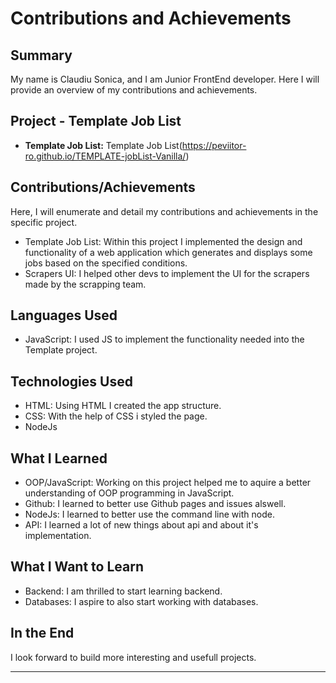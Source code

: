 # Contributions and Achievements

## Summary

My name is Claudiu Sonica, and I am Junior FrontEnd developer. Here I will provide an overview of my contributions and achievements.

## Project - Template Job List

- **Template Job List:** Template Job List(https://peviitor-ro.github.io/TEMPLATE-jobList-Vanilla/)

## Contributions/Achievements

Here, I will enumerate and detail my contributions and achievements in the specific project.

- Template Job List: Within this project I implemented the design and functionality of a web application which generates and displays some jobs based on the specified conditions.
- Scrapers UI: I helped other devs to implement the UI for the scrapers made by the scrapping team.


## Languages Used

- JavaScript: I used JS to implement the functionality needed into the Template project.

## Technologies Used

- HTML: Using HTML I created the app structure.
- CSS: With the help of CSS i styled the page.
- NodeJs

## What I Learned

- OOP/JavaScript: Working on this project helped me to aquire a better understanding of OOP programming in JavaScript.
- Github: I learned to better use Github pages and issues alswell.
- NodeJs: I learned to better use the command line with node.
- API: I learned a lot of new things about api and about it's implementation.

## What I Want to Learn

- Backend: I am thrilled to start learning backend.
- Databases: I aspire to also start working with databases.

## In the End

I look forward to build more interesting and usefull projects.

---
